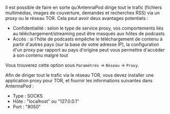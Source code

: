 Il est possible de faire en sorte qu'AntennaPod dirige tout le trafic (fichiers
multimédias, images de couverture, demandes et recherches RSS) via un proxy ou
le réseau TOR. Cela peut avoir deux avantages potentiels :

- Confidentialité : selon le type de service proxy, vos comportements liés au
téléchargement/streaming peut être masqués aux hôtes de podcasts
- Accès : si l'hôte de podcasts empêche le téléchargement de contenu à partir
d'autres pays (sur la base de votre adresse IP), la configuration d'un proxy par
rapport au pays d'origine peut vous permettre d'accéder à son contenu malgré
tout

Vous trouverez cette option sous `Paramètres` → `Réseau` → `Proxy`.

Afin de diriger tout le trafic via le réseau TOR, vous devez installer une
application proxy pour TOR, et fournir les informations suivantes dans
AntennaPod :

- Type : SOCKS
- Hôte : "localhost" ou "127.0.0.1"
- Port : "9050"
